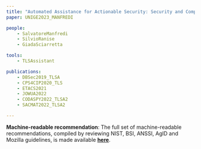 ```yaml
---
title: "Automated Assistance for Actionable Security: Security and Compliance of TLS Configurations"
paper: UNIGE2023_MANFREDI

people:
    - SalvatoreManfredi
    - SilvioRanise
    - GiadaSciarretta

tools:
    - TLSAssistant

publications:
    - DBSec2019_TLSA
    - CPS4CIP2020_TLS
    - ETACS2021
    - JOWUA2022
    - CODASPY2022_TLSA2
    - SACMAT2022_TLSA2

---
```


**Machine-readable recommendation**:
The full set of machine-readable recommendations, compiled by reviewing NIST, BSI, ANSSI, AgID and Mozilla guidelines, is made available [**here**](https://drive.google.com/drive/folders/1Qhwe4Gpr9yyMQK5xak5NDlZo5DgtfbEy).
